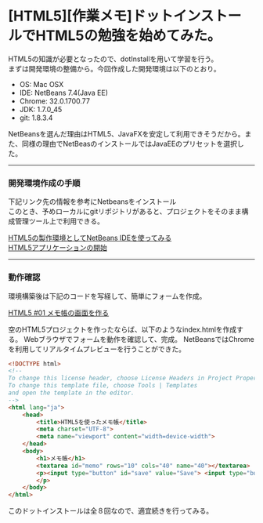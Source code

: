 # [HTML5][作業メモ]ドットインストールでHTML5の勉強を始めてみた。

HTML5の知識が必要となったので、dotInstallを用いて学習を行う。  
まずは開発環境の整備から。今回作成した開発環境は以下のとおり。

* OS: Mac OSX
* IDE: NetBeans 7.4(Java EE)
* Chrome: 32.0.1700.77
* JDK: 1.7.0_45
* git: 1.8.3.4

NetBeansを選んだ理由はHTML5、JavaFXを安定して利用できそうだから。また、同様の理由でNetBeasのインストールではJavaEEのプリセットを選択した。

---

### 開発環境作成の手順

下記リンク先の情報を参考にNetbeansをインストール  
このとき、予めローカルにgitリポジトリがあると、プロジェクトをそのまま構成管理ツール上で利用できる。

[HTML5の製作環境としてNetBeans IDEを使ってみる](http://tomotomosnippet.blogspot.jp/2011/05/html5netbeans-ide.html)  
[HTML5アプリケーションの開始](https://netbeans.org/kb/docs/webclient/html5-gettingstarted_ja.html)

----

### 動作確認

環境構築後は下記のコードを写経して、簡単にフォームを作成。

[HTML5 #01 メモ帳の画面を作る](http://dotinstall.com/lessons/memo_html5/2301)


空のHTML5プロジェクトを作ったならば、以下のようなindex.htmlを作成する。
Webブラウザでフォームを動作を確認して、完成。
NetBeansではChromeを利用してリアルタイムプレビューを行うことができた。

````html
<!DOCTYPE html>
<!--
To change this license header, choose License Headers in Project Properties.
To change this template file, choose Tools | Templates
and open the template in the editor.
-->
<html lang="ja">
    <head>
        <title>HTML5を使ったメモ帳</title>
        <meta charset="UTF-8">
        <meta name="viewport" content="width=device-width">
    </head>
    <body>
        <h1>メモ帳</h1>
        <textarea id="memo" rows="10" cols="40" name="40"></textarea>
        <p><input type="button" id="save" value="Save"> <input type="button" id="clear" value="Clear">
        </p>
    </body>
</html>
````

このドットインストールは全８回なので、適宜続きを行ってみる。

